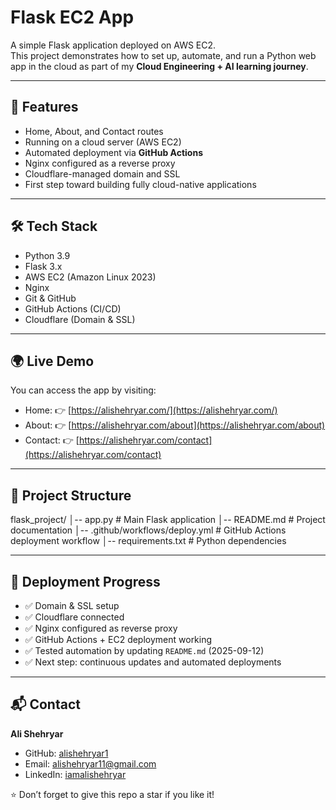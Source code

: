 # Flask EC2 App

A simple Flask application deployed on AWS EC2.  
This project demonstrates how to set up, automate, and run a Python web app in the cloud as part of my **Cloud Engineering + AI learning journey**.

---

## 🚀 Features
- Home, About, and Contact routes
- Running on a cloud server (AWS EC2)
- Automated deployment via **GitHub Actions**
- Nginx configured as a reverse proxy
- Cloudflare-managed domain and SSL
- First step toward building fully cloud-native applications

---

## 🛠️ Tech Stack
- Python 3.9
- Flask 3.x
- AWS EC2 (Amazon Linux 2023)
- Nginx
- Git & GitHub
- GitHub Actions (CI/CD)
- Cloudflare (Domain & SSL)

---

## 🌍 Live Demo
You can access the app by visiting:
- Home: 👉 [https://alishehryar.com/](https://alishehryar.com/)
- About: 👉 [https://alishehryar.com/about](https://alishehryar.com/about)
- Contact: 👉 [https://alishehryar.com/contact](https://alishehryar.com/contact)

---

## 📂 Project Structure
flask_project/
│-- app.py # Main Flask application
│-- README.md # Project documentation
│-- .github/workflows/deploy.yml # GitHub Actions deployment workflow
│-- requirements.txt # Python dependencies


---

## 🔄 Deployment Progress
- ✅ Domain & SSL setup
- ✅ Cloudflare connected
- ✅ Nginx configured as reverse proxy
- ✅ GitHub Actions + EC2 deployment working
- ✅ Tested automation by updating `README.md` (2025-09-12)
- ✅ Next step: continuous updates and automated deployments

---

## 📬 Contact
**Ali Shehryar**  

- GitHub: [alishehryar1](https://github.com/alishehryar1)  
- Email: alishehryar11@gmail.com  
- LinkedIn: [iamalishehryar](https://www.linkedin.com/in/iamalishehryar)  

⭐ Don’t forget to give this repo a star if you like it!

